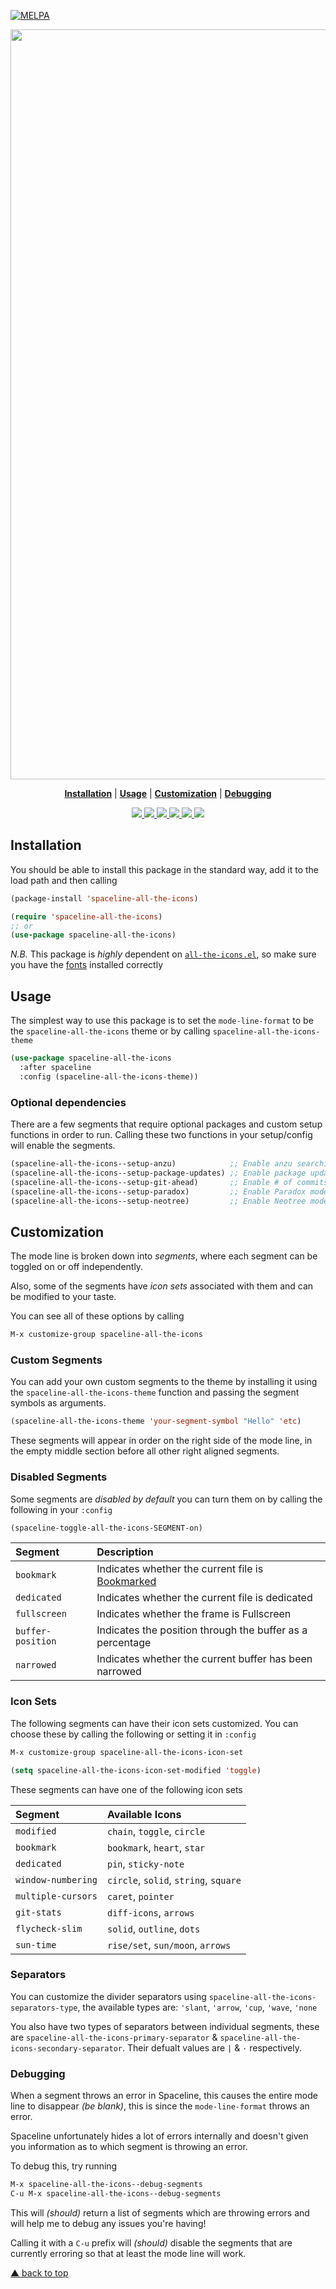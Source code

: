 [![MELPA](https://melpa.org/packages/spaceline-all-the-icons-badge.svg)](https://melpa.org/#/spaceline-all-the-icons)

<p align="center">
<img src="logo.png" width="1200">
</p>

<p align="center">
<b><a href="#installation">Installation</a></b>
|
<b><a href="#usage">Usage</a></b>
|
<b><a href="#customization">Customization</a></b>
|
<b><a href="#debugging">Debugging</a></b>
</p>

<p align="center">
  <a href="https://melpa.org/#/spaceline-all-the-icons">
    <img src="https://melpa.org/packages/spaceline-all-the-icons-badge.svg" />
  </a>
  <a href="https://stable.melpa.org/#/spaceline-all-the-icons">
    <img src="https://stable.melpa.org/packages/spaceline-all-the-icons-badge.svg" />
  </a>
  <a href="https://github.com/domtronn/spaceline-all-the-icons.el/releases">
    <img src="https://img.shields.io/github/tag/domtronn/spaceline-all-the-icons.el.svg" />
  </a>
  <a href="https://github.com/domtronn/spaceline-all-the-icons.el/issues">
    <img src="https://img.shields.io/issuestats/i/github/domtronn/spaceline-all-the-icons.el.svg" />
  </a>
  <a href="https://github.com/domtronn/spaceline-all-the-icons.el/pulls">
    <img src="https://img.shields.io/issuestats/p/github/domtronn/spaceline-all-the-icons.el.svg" />
  </a>
  <a href="https://github.com/domtronn/spaceline-all-the-icons.el/blob/master/LICENSE">
    <img src="https://img.shields.io/github/license/mashape/apistatus.svg" />
  </a>
</p>

## Installation

You should be able to install this package in the standard way, add it
to the load path and then calling

```el
(package-install 'spaceline-all-the-icons)

(require 'spaceline-all-the-icons)
;; or
(use-package spaceline-all-the-icons)
```

*N.B.* This package is *_highly_* dependent
on [`all-the-icons.el`](https://github.com/domtronn/all-the-icons.el), so make
sure you have the [fonts](https://github.com/domtronn/all-the-icons.el/tree/master/fonts)
installed correctly

## Usage

The simplest way to use this package is to set the `mode-line-format`
to be the `spaceline-all-the-icons` theme or by calling
`spaceline-all-the-icons-theme`

```el
(use-package spaceline-all-the-icons 
  :after spaceline
  :config (spaceline-all-the-icons-theme))
```

### Optional dependencies

There are a few segments that require optional packages and custom
setup functions in order to run.  Calling these two functions in your
setup/config will enable the segments.

```el
(spaceline-all-the-icons--setup-anzu)            ;; Enable anzu searching
(spaceline-all-the-icons--setup-package-updates) ;; Enable package update indicator
(spaceline-all-the-icons--setup-git-ahead)       ;; Enable # of commits ahead of upstream in git
(spaceline-all-the-icons--setup-paradox)         ;; Enable Paradox mode line
(spaceline-all-the-icons--setup-neotree)         ;; Enable Neotree mode line
```

## Customization

The mode line is broken down into _segments_, where each segment can
be toggled on or off independently.

Also, some of the segments have _icon sets_ associated with them and
can be modified to your taste.

You can see all of these options by calling

```el
M-x customize-group spaceline-all-the-icons
```

### Custom Segments

You can add your own custom segments to the theme by installing it
using the `spaceline-all-the-icons-theme` function and passing the
segment symbols as arguments.

```el
(spaceline-all-the-icons-theme 'your-segment-symbol "Hello" 'etc)
```

These segments will appear in order on the right side of the mode
line, in the empty middle section before all other right aligned segments.

### Disabled Segments

Some segments are _disabled by default_ you can turn them on by
calling the following in your `:config`

```el
(spaceline-toggle-all-the-icons-SEGMENT-on)
```

| Segment | Description |
| :-- | :-- |
| `bookmark` | Indicates whether the current file is [Bookmarked](https://emacswiki.org/emacs/BookMarks) |
| `dedicated` | Indicates whether the current file is dedicated |
| `fullscreen` | Indicates whether the frame is Fullscreen  |
| `buffer-position` | Indicates the position through the buffer as a percentage  |
| `narrowed` | Indicates whether the current buffer has been narrowed  |

### Icon Sets

The following segments can have their icon sets customized. You can
choose these by calling the following or setting it in `:config`

```el
M-x customize-group spaceline-all-the-icons-icon-set

(setq spaceline-all-the-icons-icon-set-modified 'toggle)
```

These segments can have one of the following icon sets

| Segment | Available Icons |
| :-- | :-- |
| `modified` | `chain`, `toggle`, `circle` |
| `bookmark` | `bookmark`, `heart`, `star` |
| `dedicated` | `pin`, `sticky-note` |
| `window-numbering` | `circle`, `solid`, `string`, `square` |
| `multiple-cursors` | `caret`, `pointer` |
| `git-stats` | `diff-icons`, `arrows` |
| `flycheck-slim` | `solid`, `outline`, `dots` |
| `sun-time` | `rise/set`, `sun/moon`, `arrows` |

### Separators

You can customize the divider separators using
`spaceline-all-the-icons-separators-type`, the available types are:
`'slant`, `'arrow`, `'cup`, `'wave`, `'none`

You also have two types of separators between individual segments,
these are `spaceline-all-the-icons-primary-separator` &
`spaceline-all-the-icons-secondary-separator`. Their defualt values
are `|` & `·` respectively.

### Debugging

When a segment throws an error in Spaceline, this causes the entire
mode line to disappear _(be blank)_, this is since the
`mode-line-format` throws an error. 

Spaceline unfortunately hides a lot of errors internally and doesn't
given you information as to which segment is throwing an error.

To debug this, try running 

```el
M-x spaceline-all-the-icons--debug-segments
C-u M-x spaceline-all-the-icons--debug-segments
```

This will _(should)_ return a list of segments which are throwing errors and will
help me to debug any issues you're having!

Calling it with a `C-u` prefix will _(should)_ disable the segments
that are currently erroring so that at least the mode line will work.

[▲ back to top](#readme)
